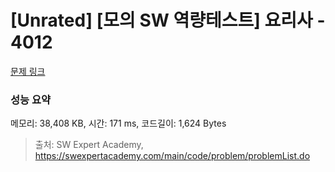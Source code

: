 # [Unrated] [모의 SW 역량테스트] 요리사 - 4012 

[문제 링크](https://swexpertacademy.com/main/code/problem/problemDetail.do?contestProbId=AWIeUtVakTMDFAVH) 

### 성능 요약

메모리: 38,408 KB, 시간: 171 ms, 코드길이: 1,624 Bytes



> 출처: SW Expert Academy, https://swexpertacademy.com/main/code/problem/problemList.do